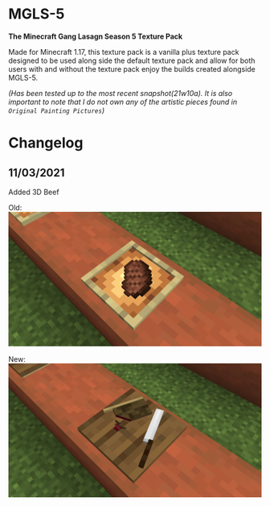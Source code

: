 # MGLS-5
 **The Minecraft Gang Lasagn Season 5 Texture Pack**

 Made for Minecraft 1.17, this texture pack is a vanilla plus texture pack designed to be used along side the default texture pack and allow for both users with and without the texture pack enjoy the builds created alongside MGLS-5.
 
 *(Has been tested up to the most recent snapshot(21w10a). It is also important to note that I do not own any of the artistic pieces found in `Original Painting Pictures`)*

# Changelog

## 11/03/2021

 Added 3D Beef

Old:
![Old](https://github.com/TheBanditOfRed/MGLS-5/blob/2a82764043960f12a34cdcb0d47630228640ccb8/Texture%20Pack%20Versions/11.03.2021/1.%203D%20Beef/2021-03-11_10.08.00.png)

New:
![New](https://github.com/TheBanditOfRed/MGLS-5/blob/main/Texture%20Pack%20Versions/11.03.2021/1.%203D%20Beef/2021-03-11_10.07.49.png)
